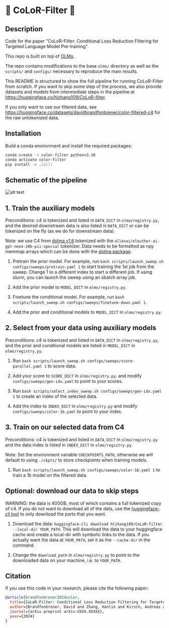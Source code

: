# :rainbow: CoLoR-Filter :rainbow:

## Description

Code for the paper "CoLoR-Filter: Conditional Loss Reduction Filtering for Targeted Language Model Pre-training". 

This repo is built on top of [OLMo](https://github.com/allenai/OLMo).

The repo contains modifications to the base `olmo/` directory as well as the `scripts/` and `configs/` necessary to reproduce the main results.

This README is structured to show the full pipeline for running CoLoR-Filter from scratch. If you want to skip some step of the process, we also provide datasets and models from intermediate steps in the pipeline at https://huggingface.co/hlzhang109/CoLoR-filter.

If you only want to use our filtered data, see https://huggingface.co/datasets/davidbrandfonbrener/color-filtered-c4 for the raw untokenized data.


## Installation

Build a conda environment and install the required packages:

```bash
conda create -n color-filter python=3.10
conda activate color-filter
pip install -e .[all]
```

## Schematic of the pipeline

![alt text](https://github.com/davidbrandfonbrener/color-filter-olmo/blob/main/pipeline.png?raw=true)

## 1. Train the auxiliary models

Preconditions: c4 is tokenized and listed in `DATA_DICT` in `olmo/registry.py`, and the desired downstream data is also listed in `DATA_DICT` or can be tokenized on the fly (as we do for downstream data).

Note: we use C4 from [dolma v1.6](https://huggingface.co/datasets/allenai/dolma) tokenized with the `allenai/eleuther-ai-gpt-neox-20b-pii-special` tokenizer. Data needs to be formatted as npy memmap arrays which can be done with the [dolma package](https://github.com/allenai/dolma).

1. Pretrain the prior model. For example, run `bash scripts/launch_sweep.sh configs/sweeps/pretrain.yaml 1` to start training the 1st job from the sweep. Change 1 to a different index to start a different job. If using slurm, you can launch the sweep using an sbatch array job.

2. Add the prior model to `MODEL_DICT` in `olmo/registry.py`.

3. Finetune the conditional model. For example, run `bash scripts/launch_sweep.sh configs/sweeps/finetune-down.yaml 1`.

4. Add the prior and conditional models to `MODEL_DICT` in `olmo/registry.py`.


## 2. Select from your data using auxiliary models

Preconditions: c4 is tokenized and listed in `DATA_DICT` in `olmo/registry.py`, and the prior and conditional models are listed in `MODEL_DICT` in `olmo/registry.py`.

1. Run `bash scripts/launch_sweep.sh configs/sweeps/score-parallel.yaml 1` to score data.

2. Add your score to `SCORE_DICT` in `olmo/registry.py`. and modify `configs/sweeps/gen-idx.yaml` to point to your scores.

3. Run `bash scripts/select_index_sweep.sh configs/sweeps/gen-idx.yaml 1` to create an index of the selected data.

4. Add the index to `INDEX_DICT` in `olmo/registry.py` and modify `configs/sweeps/color-1b.yaml` to point to your index.


## 3. Train on our selected data from C4

Preconditions: c4 is tokenized and listed in `DATA_DICT` in `olmo/registry.py` and the data index is listed in `INDEX_DICT` in `olmo/registry.py`.

Note: Set the environment variable `CHECKPOINTS_PATH`, otherwise we will default to using `./ckpts/` to store checkpoints when training models.

1. Run `bash scripts/launch_sweep.sh configs/sweeps/color-1b.yaml 1` to train a 1b model on the filtered data.


## Optional: download our data to skip steps

WARNING: the data is 400GB, most of which contains a full tokenized copy of c4. If you do not want to download all of the data, use the [huggingface-cli tool](https://huggingface.co/docs/huggingface_hub/v0.23.4/guides/cli#huggingface-cli-download) to only download the parts that you want.

1. Download the data: `huggingface-cli download hlzhang109/CoLoR-filter --local-dir YOUR_PATH`. This will download the data to your huggingface cache and create a local-dir with symbolic links to the data. If you actually want the data at `YOUR_PATH`, set it as the `--cache-dir` in the command.

2. Change the `download_path` in `olmo/registry.py` to point to the downloaded data on your machine, i.e. to `YOUR_PATH`.


## Citation

If you use this code in your research, please cite the following paper:

```bibtex
@article{brandfonbrener2024color,
  title={CoLoR-Filter: Conditional Loss Reduction Filtering for Targeted Language Model Pre-training},
  author={Brandfonbrener, David and Zhang, Hanlin and Kirsch, Andreas and Schwarz, Jonathan Richard and Kakade, Sham M},
  journal={arXiv preprint arXiv:XXXX.XXXXX},
  year={2024}
}
```